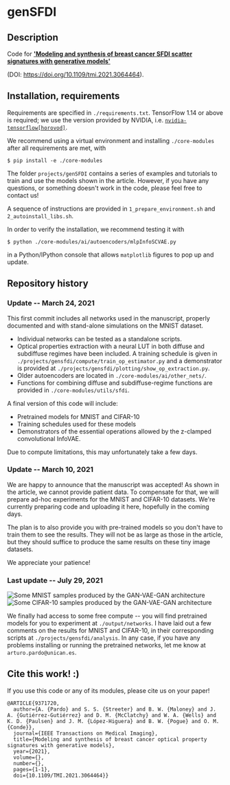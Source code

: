 # genSFDI
## Description
Code for [**'Modeling and synthesis of breast cancer SFDI scatter signatures with generative models'**](https://doi.org/10.1109/tmi.2021.3064464) 

(DOI: https://doi.org/10.1109/tmi.2021.3064464). 

## Installation, requirements

Requirements are specified in `./requirements.txt`. TensorFlow 1.14 or above is required; we use the version provided by NVIDIA, i.e. [`nvidia-tensorflow[horovod]`](https://github.com/NVIDIA/tensorflow).

We recommend using a virtual environment and installing `./core-modules` after all requirements are met, with 

```
$ pip install -e ./core-modules
```

The folder `projects/genSFDI` contains a series of examples and tutorials to train and use the models shown in the article. However, if you have any questions, or something doesn't work in the code, please feel free to contact us!

A sequence of instructions are provided in `1_prepare_environment.sh` and `2_autoinstall_libs.sh`.

In order to verify the installation, we recommend testing it with 

```$ python ./core-modules/ai/autoencoders/mlpInfoSCVAE.py```

in a Python/IPython console that allows `matplotlib` figures to pop up and update.

## Repository history
### Update -- March 24, 2021
This first commit includes all networks used in the manuscript, properly documented and with stand-alone simulations on the MNIST dataset. 

* Individual networks can be tested as a standalone scripts.
* Optical properties extraction with a neural LUT in both diffuse and subdiffuse regimes have been included. A training schedule is given in `./projects/gensfdi/compute/train_op_estimator.py` and a demonstrator is provided at `./projects/gensfdi/plotting/show_op_extraction.py`.
* Older autoencoders are located in `./core-modules/ai/other_nets/`.
* Functions for combining diffuse and subdiffuse-regime functions are provided in `./core-modules/utils/sfdi`.

A final version of this code will include:
* Pretrained models for MNIST and CIFAR-10
* Training schedules used for these models
* Demonstrators of the essential operations allowed by the z-clamped convolutional InfoVAE.

Due to compute limitations, this may unfortunately take a few days. 

### Update -- March 10, 2021
We are happy to announce that the manuscript was accepted! As shown in the article, we cannot provide patient data. To compensate for that, we will prepare ad-hoc experiments for the MNIST and CIFAR-10 datasets. We're currently preparing code and uploading it here, hopefully in the coming days. 

The plan is to also provide you with pre-trained models so you don't have to train them to see the results. They will not be as large as those in the article, but they should suffice to produce the same results on these tiny image datasets.

We appreciate your patience!

### Last update -- July 29, 2021

![Some MNIST samples produced by the GAN-VAE-GAN architecture](./output/generated_samples_mnist.png)
![Some CIFAR-10 samples produced by the GAN-VAE-GAN architecture](./output/generated_samples_cifar.png)

We finally had access to some free compute -- you will find pretrained models for you to experiment at `./output/networks`. I have laid out a few comments on the results for MNIST and CIFAR-10, in their corresponding scripts at `./projects/gensfdi/analysis`. In any case, if you have any problems installing or running the pretrained networks, let me know at `arturo.pardo@unican.es`.

## Cite this work! :)
If you use this code or any of its modules, please cite us on your paper!

```
@ARTICLE{9371720,
  author={A. {Pardo} and S. S. {Streeter} and B. W. {Maloney} and J. A. {Gutiérrez-Gutiérrez} and D. M. {McClatchy} and W. A. {Wells} and K. D. {Paulsen} and J. M. {López-Higuera} and B. W. {Pogue} and O. M. {Conde}},
  journal={IEEE Transactions on Medical Imaging}, 
  title={Modeling and synthesis of breast cancer optical property signatures with generative models}, 
  year={2021},
  volume={},
  number={},
  pages={1-1},
  doi={10.1109/TMI.2021.3064464}}
```




